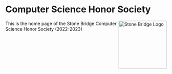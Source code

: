<!-- markdownlint-disable MD033 -->

# Computer Science Honor Society

<img src= "https://raw.githubusercontent.com/SBCSHS/sbcshs-website/main/docs/images/sbhs.png" alt="Stone Bridge Logo" height=150 width = 150 align="right">

This is the home page of the Stone Bridge Computer Science Honor Society (2022-2023)
